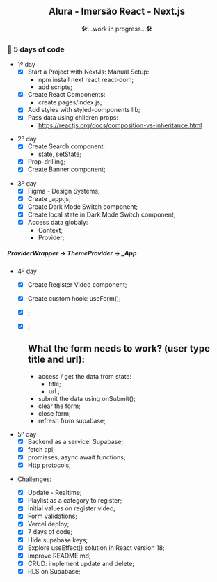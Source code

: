 <h2 align="center">Alura - Imersão React - Next.js </h2>

<p align="center">🛠️...work in progress...🛠️</p>

### 📝 5 days of code

- 1º day
  - [x] Start a Project with NextJs: Manual Setup:
    - npm install next react react-dom;
    - add scripts;
  - [x] Create React Components:
    - create pages/index.js;
  - [x] Add styles with styled-components lib;
  - [x] Pass data using children props:
    - https://reactjs.org/docs/composition-vs-inheritance.html

<!-- #### Take a look at 1º day results: -->

- 2º day
  - [x] Create Search component:
    - state, setState;
  - [x] Prop-drilling;
  - [x] Create Banner component;

<!-- #### Take a look at 2º day results -->

- 3º day
  - [x] Figma - Design Systems;
  - [x] Create \_app.js;
  - [x] Create Dark Mode Switch component;
  - [x] Create local state in Dark Mode Switch component;
  - [x] Access data globaly:
    - Context;
    - Provider;

##### ProviderWrapper -> ThemeProvider -> \_App

<!-- ### Take a look at 3º day results -->

- 4º day

  - [x] Create Register Video component;
  - [x] Create custom hook: useForm();
  - [x] ;
  - [x] ;

    ## What the form needs to work? (user type title and url):

    - access / get the data from state:
      - title;
      - url ;
    - submit the data using onSubmit();
    - clear the form;
    - close form;
    - refresh from supabase;

<!-- ### Take a look at 4º day results -->

- 5º day
  - [x] Backend as a service: Supabase;
  - [x] fetch api;
  - [x] promisses, async await functions;
  - [x] Http protocols;

<!-- ### Take a look at 5º day results -->

- Challenges:

  - [x] Update - Realtime;
  - [x] Playlist as a category to register;
  - [x] Initial values on register video;
  - [x] Form validations;
  - [x] Vercel deploy;
  - [x] 7 days of code;
  - [x] Hide supabase keys;
  - [x] Explore useEffect() solution in React version 18;
  - [x] improve README.md;
  - [x] CRUD: implement update and delete;
  - [x] RLS on Supabase;
